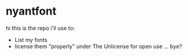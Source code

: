 # nyantfont
hi
this is the repo i'll use to:
- List my fonts
- license them "properly" under The Unlicense for open use
...
bye?
